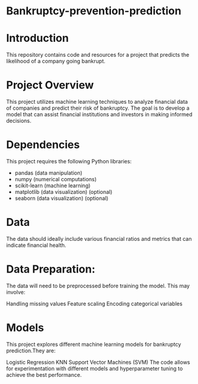 # Bankruptcy-prevention-prediction

# Introduction
This repository contains code and resources for a project that predicts the likelihood of a company going bankrupt.

# Project Overview
This project utilizes machine learning techniques to analyze financial data of companies and predict their risk of bankruptcy. The goal is to develop a model that can assist financial institutions and investors in making informed decisions.

# Dependencies
This project requires the following Python libraries:

* pandas (data manipulation)
* numpy (numerical computations)
* scikit-learn (machine learning)
* matplotlib (data visualization) (optional)
* seaborn (data visualization) (optional)

# Data
The data should ideally include various financial ratios and metrics that can indicate financial health.


# Data Preparation:

The data will need to be preprocessed before training the model. This may involve:

Handling missing values
Feature scaling
Encoding categorical variables

# Models
This project explores different machine learning models for bankruptcy prediction.They are:

Logistic Regression
KNN
Support Vector Machines (SVM)
The code allows for experimentation with different models and hyperparameter tuning to achieve the best performance.
